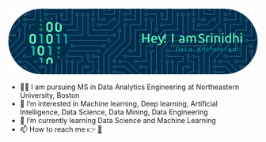 ![Header](./github-header-image.png)

- 🧑‍🎓 I am pursuing MS in Data Analytics Engineering at Northeastern University, Boston
- 👀 I’m interested in Machine learning, Deep learning, Artificial Intelligence, Data Science, Data Mining, Data Engineering
- 🌱 I’m currently learning Data Science and Machine Learning
- 📫 How to reach me :point_right: 
[:email:](mailto:srioct2@gmail.com)

<!--
**srinisrika/srinisrika** is a ✨ _special_ ✨ repository because its `README.md` (this file) appears on your GitHub profile.

Here are some ideas to get you started:

- 🔭 I’m currently working on ...
- 🌱 I’m currently learning ...
- 👯 I’m looking to collaborate on ...
- 🤔 I’m looking for help with ...
- 💬 Ask me about ...
- 📫 How to reach me: ...
- 😄 Pronouns: ...
- ⚡ Fun fact: ...
-->
